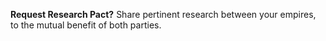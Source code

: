 **Request Research Pact?**
Share pertinent research between your empires, to the mutual benefit of both parties.